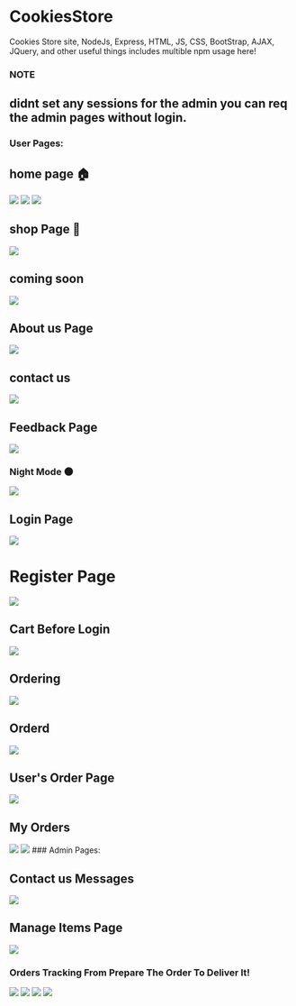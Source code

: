 # CookiesStore
Cookies Store site, NodeJs, Express, HTML, JS, CSS, BootStrap, AJAX, JQuery, and other useful things includes multible npm usage here! 


### NOTE
## didnt set any sessions for the admin you can req the admin pages without login.

### User Pages:
## home page 🏠

<img src="1.png">
<img src="2.png">
<img src="3.png">

## shop Page 🛒

<img src="4.png">

## coming soon

<img src="5.png">

## About us Page

<img src="6.png">

## contact us


<img src="7.png">

## Feedback Page

<img src="8.png">

### Night Mode 🌑

<img src="9.png">

## Login Page

<img src="10.png">

# Register Page

<img src="11.png">

## Cart Before Login

<img src="12.png">

## Ordering

<img src="13.png">

## Orderd

<img src="14.png">

## User's Order Page

<img src="15.png">

## My Orders

<img src="16.png">
<img src="17.png">
### Admin Pages:

## Contact us Messages

<img src="18.png">

## Manage Items Page

<img src="19.png">

### Orders Tracking From Prepare The Order To Deliver It!

<img src="20.png">
<img src="21.png">
<img src="22.png">
<img src="23.png">
